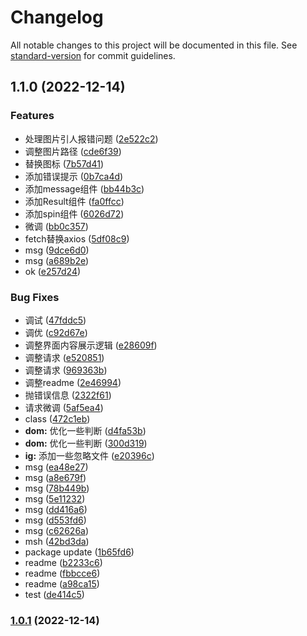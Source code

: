 # Changelog

All notable changes to this project will be documented in this file. See [standard-version](https://github.com/conventional-changelog/standard-version) for commit guidelines.

## 1.1.0 (2022-12-14)


### Features

* 处理图片引人报错问题 ([2e522c2](https://github.com/trustasia-com/wekey-react/commit/2e522c2af77fcccd1921fe9780cf7ded5a3aafc5))
* 调整图片路径 ([cde6f39](https://github.com/trustasia-com/wekey-react/commit/cde6f39628288be14ead9f99bf004dc168709fa9))
* 替换图标 ([7b57d41](https://github.com/trustasia-com/wekey-react/commit/7b57d41b2e186e9ccffb1436d1ffce365cf915af))
* 添加错误提示 ([0b7ca4d](https://github.com/trustasia-com/wekey-react/commit/0b7ca4d1915e813debeeaffc0796dc63443c2445))
* 添加message组件 ([bb44b3c](https://github.com/trustasia-com/wekey-react/commit/bb44b3cad22e44d2c5a2a76e9ccf56ddd28dd385))
* 添加Result组件 ([fa0ffcc](https://github.com/trustasia-com/wekey-react/commit/fa0ffccbbaf4ae8a5c4b783d7bc46c5a7c9e7104))
* 添加spin组件 ([6026d72](https://github.com/trustasia-com/wekey-react/commit/6026d72baa9061f338dfad90dd7f18bb6d52194a))
* 微调 ([bb0c357](https://github.com/trustasia-com/wekey-react/commit/bb0c35711bbd2e3fc87f99e53221fa6c391fbdd1))
* fetch替换axios ([5df08c9](https://github.com/trustasia-com/wekey-react/commit/5df08c924188acaae58c33fd046416626e2ada32))
* msg ([9dce6d0](https://github.com/trustasia-com/wekey-react/commit/9dce6d02d4df4f5a4e48311a05c56ab5ae25ab0a))
* msg ([a689b2e](https://github.com/trustasia-com/wekey-react/commit/a689b2e9e7075f197d980658b1dbae1e76ab9e1a))
* ok ([e257d24](https://github.com/trustasia-com/wekey-react/commit/e257d24f4dbd054fac9a6a8bb37c08214509a84a))


### Bug Fixes

* 调试 ([47fddc5](https://github.com/trustasia-com/wekey-react/commit/47fddc5534ddad5eb75e12a8b488cbc8a28f48e9))
* 调优 ([c92d67e](https://github.com/trustasia-com/wekey-react/commit/c92d67ea6ee4ae6eecbbe85b4a49c09cc066fa07))
* 调整界面内容展示逻辑 ([e28609f](https://github.com/trustasia-com/wekey-react/commit/e28609fdaaecc1c50cd1a37acb655976188255a2))
* 调整请求 ([e520851](https://github.com/trustasia-com/wekey-react/commit/e520851813e4b25e300f437738c3a7d8756c66f2))
* 调整请求 ([969363b](https://github.com/trustasia-com/wekey-react/commit/969363b5e682a5b03c998eee3566c6fe28762439))
* 调整readme ([2e46994](https://github.com/trustasia-com/wekey-react/commit/2e46994834d9b1aa61f51cb804486f71237ad093))
* 抛错误信息 ([2322f61](https://github.com/trustasia-com/wekey-react/commit/2322f61df37dc0496e305e9e597077a7387af482))
* 请求微调 ([5af5ea4](https://github.com/trustasia-com/wekey-react/commit/5af5ea442a78210b8ae24ac0223cdfb37528c6b3))
* class ([472c1eb](https://github.com/trustasia-com/wekey-react/commit/472c1eb73c0cb4890806797f94dd000cb3e7b003))
* **dom:** 优化一些判断 ([d4fa53b](https://github.com/trustasia-com/wekey-react/commit/d4fa53be66dfdd7c548060b7e149f4de01ec831a))
* **dom:** 优化一些判断 ([300d319](https://github.com/trustasia-com/wekey-react/commit/300d31979a5fa5f5c08f5bc2b9339159eab17511))
* **ig:** 添加一些忽略文件 ([e20396c](https://github.com/trustasia-com/wekey-react/commit/e20396c6ec694f22d4abb392f494822d2ac248c9))
* msg ([ea48e27](https://github.com/trustasia-com/wekey-react/commit/ea48e274d7b5271fc5e3b92eaf676079dd9ffd97))
* msg ([a8e679f](https://github.com/trustasia-com/wekey-react/commit/a8e679ff679bf9e9b02af3457e84c8abdd737aec))
* msg ([78b449b](https://github.com/trustasia-com/wekey-react/commit/78b449bbc2db39ae0a82bf8a41d9ecfddc89bc67))
* msg ([5e11232](https://github.com/trustasia-com/wekey-react/commit/5e11232f419e5135cd2d211bad0b4dd6c2fcb20b))
* msg ([dd416a6](https://github.com/trustasia-com/wekey-react/commit/dd416a6eadf66acd4b47aff66028b8026bb0b38d))
* msg ([d553fd6](https://github.com/trustasia-com/wekey-react/commit/d553fd67247e0c53912506debcb0a800c7c65d29))
* msg ([c62626a](https://github.com/trustasia-com/wekey-react/commit/c62626aa9f617885f2b5c092689445e0ff401d7b))
* msh ([42bd3da](https://github.com/trustasia-com/wekey-react/commit/42bd3dac0f52592148249a572e0690e75d1671ea))
* package update ([1b65fd6](https://github.com/trustasia-com/wekey-react/commit/1b65fd63dbf2d24022039d507069d2ddceef8ea0))
* readme ([b2233c6](https://github.com/trustasia-com/wekey-react/commit/b2233c652ae76abe0d9c7ff03951efb8ec23781c))
* readme ([fbbcce6](https://github.com/trustasia-com/wekey-react/commit/fbbcce63a903f9cb653fddd238b34a9d054894c5))
* readme ([a98ca15](https://github.com/trustasia-com/wekey-react/commit/a98ca15dfea293699a9c49cabd70245fb706e67c))
* test ([de414c5](https://github.com/trustasia-com/wekey-react/commit/de414c5a5223a016a404777b20ff7861377da1dc))

### [1.0.1](https://github.com/trustasia-com/wekey-react/compare/v1.1.8...v1.0.1) (2022-12-14)
